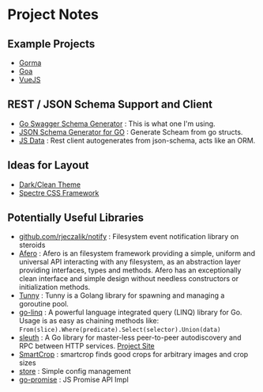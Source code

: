 # Project Notes #

## Example Projects ##
  * [Gorma](file:///Users/smook/Projects/lib/gorma-cellar)
  * [Goa](file:///Users/smook/Projects/lib/goa-cellar)
  * [VueJS](file:///Users/smook/Projects/lib/vue-hackernews-2.0)

## REST / JSON Schema Support and Client ##
  * [Go Swagger Schema Generator](https://goswagger.io/generate/spec.html) : This is what one I'm using.
  * [JSON Schema Generator for GO](https://github.com/alecthomas/jsonschema) : Generate Scheam from go structs.
  * [JS Data](http://www.js-data.io) : Rest client autogenerates from json-schema, acts like an ORM.

## Ideas for Layout ##
  * [Dark/Clean Theme](http://wrapbootstrap.com/preview/WB0G2XT20)
  * [Spectre CSS Framework](https://picturepan2.github.io/spectre)

## Potentially Useful Libraries ##
  * [github.com/rjeczalik/notify](https://godoc.org/github.com/rjeczalik/notify) : Filesystem event notification library on steroids
  * [Afero](https://github.com/spf13/afero) : Afero is an filesystem framework providing a simple, uniform and universal API interacting with any filesystem, as an abstraction layer providing interfaces, types and methods. Afero has an exceptionally clean interface and simple design without needless constructors or initialization methods.
  * [Tunny](https://github.com/Jeffail/tunny) : Tunny is a Golang library for spawning and managing a goroutine pool.
  * [go-linq](https://github.com/ahmetalpbalkan/go-linq) : A powerful language
    integrated query (LINQ) library for Go.  Usage is as easy as chaining methods like: `From(slice).Where(predicate).Select(selector).Union(data)`
  * [sleuth](https://github.com/ursiform/sleuth) : A Go library for master-less
    peer-to-peer autodiscovery and RPC between HTTP services.  [Project Site](http://ursiform.github.io/sleuth/)
  * [SmartCrop](https://github.com/artyom/smartcrop) : smartcrop finds good crops for arbitrary images and crop sizes
  * [store](https://github.com/tucnak/store) : Simple config management
  * [go-promise](github.com/go-promise/promise) : JS Promise API Impl
